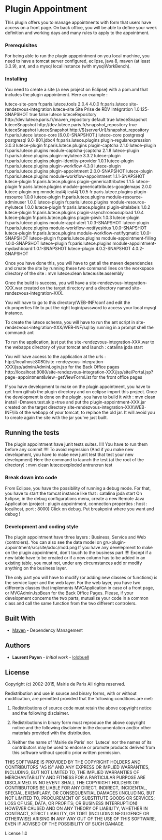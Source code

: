 # Plugin Appointment

This plugin offers you to manage appointments with form that users have access on a front page.
On back office, you will be able to define your week definition and working days and many rules to apply to the appointment.

### Prerequisites

For being able to run the plugin apppointment on you local machine, you need to have a tomcat server configured, eclipse, java 8, maven (at least 3.3.9), ant, and a mysql local instance (with mysqlWorkBench).

### Installing

You need to create a site (a new project on Eclipse) with a pom.xml that includes the plugin appointment.
Here an example :

<?xml version="1.0" encoding="UTF-8" standalone="yes"?>
<project xmlns="http://maven.apache.org/POM/4.0.0" xmlns:xsi="http://www.w3.org/2001/XMLSchema-instance" xsi:schemaLocation="http://maven.apache.org/maven-v4_0_0.xsd">
    <parent>
        <artifactId>lutece-site-pom</artifactId>
        <groupId>fr.paris.lutece.tools</groupId>
        <version>2.0.4</version>
    </parent>
    <modelVersion>4.0.0</modelVersion>
    <groupId>fr.paris.lutece</groupId>
    <artifactId>site-rendezvous-integration</artifactId>
    <packaging>lutece-site</packaging>
    <name>Site Prise de RDV Intégration</name>
    <version>1.0.125-SNAPSHOT</version>
    <repositories>
        <repository>
            <releases>
                <enabled>true</enabled>
            </releases>
            <snapshots>
                <enabled>false</enabled>
            </snapshots>
            <id>lutece</id>
            <name>luteceRepository</name>
            <url>http://dev.lutece.paris.fr/maven_repository</url>
            <layout>default</layout>
        </repository>
        <repository>
            <snapshots>
                <enabled>true</enabled>
            </snapshots>
            <id>luteceSnapshot</id>
            <name>luteceSnapshot</name>
            <url>http://dev.lutece.paris.fr/snapshot_repository</url>
        </repository>
    </repositories>
    <pluginRepositories>
        <pluginRepository>
            <snapshots>
                <enabled>true</enabled>
            </snapshots>
            <id>luteceSnapshot</id>
            <name>luteceSnapshot</name>
            <url>http://${serverUrl}/snapshot_repository</url>
        </pluginRepository>
    </pluginRepositories>
    <dependencies>
        <dependency>
            <groupId>fr.paris.lutece</groupId>
            <artifactId>lutece-core</artifactId>
            <version>[6.0.0-SNAPSHOT,)</version>
            <type>lutece-core</type>
        </dependency>
        <dependency>
            <groupId>postgresql</groupId>
            <artifactId>postgresql</artifactId>
            <version>9.0-801.jdbc4</version>
        </dependency>
        <dependency>
            <groupId>fr.paris.lutece.plugins</groupId>
            <artifactId>plugin-regularexpression</artifactId>
            <version>3.0.3</version>
            <type>lutece-plugin</type>
        </dependency>
        <dependency>
            <groupId>fr.paris.lutece.plugins</groupId>
            <artifactId>plugin-captcha</artifactId>
            <version>2.1.0</version>
            <type>lutece-plugin</type>
        </dependency>
        <dependency>
            <groupId>fr.paris.lutece.plugins</groupId>
            <artifactId>module-captcha-jcaptcha</artifactId>
            <version>2.1.8</version>
            <type>lutece-plugin</type>
        </dependency>
        <dependency>
            <groupId>fr.paris.lutece.plugins</groupId>
            <artifactId>plugin-mylutece</artifactId>
            <version>3.3.2</version>
            <type>lutece-plugin</type>
        </dependency>
        <dependency>
            <groupId>fr.paris.lutece.plugins</groupId>
            <artifactId>plugin-identity-provider</artifactId>
            <version>1.0.1</version>
            <type>lutece-plugin</type>
        </dependency>
        <dependency>
            <groupId>fr.paris.lutece.plugins</groupId>
            <artifactId>plugin-workflow</artifactId>
            <version>4.3.0</version>
            <type>lutece-plugin</type>
        </dependency>
        <dependency>
            <groupId>fr.paris.lutece.plugins</groupId>
            <artifactId>plugin-appointment</artifactId>
            <version>2.0.0-SNAPSHOT</version>
            <type>lutece-plugin</type>
        </dependency>
        <dependency>
            <groupId>fr.paris.lutece.plugins</groupId>
            <artifactId>module-workflow-appointment</artifactId>
            <version>1.1.1-SNAPSHOT</version>
            <type>lutece-plugin</type>
        </dependency>
        <dependency>
            <groupId>fr.paris.lutece.plugins</groupId>
            <artifactId>plugin-genericattributes</artifactId>
            <version>1.1.5</version>
            <type>lutece-plugin</type>
        </dependency>
        <dependency>
            <groupId>fr.paris.lutece.plugins</groupId>
            <artifactId>module-genericattributes-googlemaps</artifactId>
            <version>2.0.0</version>
            <type>lutece-plugin</type>
        </dependency>
        <dependency>
            <groupId>org.mnode.ical4j</groupId>
            <artifactId>ical4j</artifactId>
            <version>1.0.5</version>
        </dependency>
        <dependency>
            <groupId>fr.paris.lutece.plugins</groupId>
            <artifactId>plugin-resource</artifactId>
            <version>1.0.0</version>
            <type>lutece-plugin</type>
        </dependency>
        <dependency>
            <groupId>fr.paris.lutece.plugins</groupId>
            <artifactId>module-resource-adminuser</artifactId>
            <version>1.0.0</version>
            <type>lutece-plugin</type>
        </dependency>
        <dependency>
            <groupId>fr.paris.lutece.plugins</groupId>
            <artifactId>module-resource-mylutece</artifactId>
            <version>1.0.0</version>
            <type>lutece-plugin</type>
        </dependency>
        <dependency>
            <groupId>fr.paris.lutece.plugins</groupId>
            <artifactId>plugin-sitelabels</artifactId>
            <version>1.0.2</version>
            <type>lutece-plugin</type>
        </dependency>
        <dependency>
            <groupId>fr.paris.lutece.plugins</groupId>
            <artifactId>plugin-asynchronousupload</artifactId>
            <version>1.0.4</version>
            <type>lutece-plugin</type>
        </dependency>
        <dependency>
            <groupId>fr.paris.lutece.plugins</groupId>
            <artifactId>plugin-piwik</artifactId>
            <version>1.0.3</version>
            <type>lutece-plugin</type>
        </dependency>
        <dependency>
            <groupId>fr.paris.lutece.plugins</groupId>
            <artifactId>module-appt-alert</artifactId>
            <version>1.0.3-SNAPSHOT</version>
            <type>lutece-plugin</type>
        </dependency>
        <dependency>
            <groupId>fr.paris.lutece.plugins</groupId>
            <artifactId>module-workflow-notifyesirius</artifactId>
            <version>1.0.0-SNAPSHOT</version>
            <type>lutece-plugin</type>
        </dependency>
        <dependency>
            <groupId>fr.paris.lutece.plugins</groupId>
            <artifactId>module-workflow-notifyqmatic</artifactId>
            <version>1.0.0-SNAPSHOT</version>
            <type>lutece-plugin</type>
        </dependency>
        <dependency>
            <groupId>fr.paris.lutece.plugins</groupId>
            <artifactId>module-appointment-filling</artifactId>
            <version>1.0.0-SNAPSHOT</version>
            <type>lutece-plugin</type>
        </dependency>
        <dependency>
            <groupId>fr.paris.lutece.plugins</groupId>
            <artifactId>module-appointment-mydashboard</artifactId>
            <version>1.0.1-SNAPSHOT</version>
            <type>lutece-plugin</type>
        </dependency>
    </dependencies>
    <properties>
        <lutece.plugin.version>4.0.2-SNAPSHOT</lutece.plugin.version>
        <maven-lutece-plugin.version>4.0.2-SNAPSHOT</maven-lutece-plugin.version>
    </properties>
</project>

Once you have done this, you will have to get all the maven dependencies and create the site by running these two command lines on the workspace directory of the site :
mvn lutece:clean lutece:site:assembly

Once the build is success, you will have a site-rendezvous-integration-XXX.war created on the target directory and a directory named site-rendezvous-integration-XXX.

You will have to go to this directory/WEB-INF/conf and edit the db.properties file to put the right login/password to access your local mysql instance.

To create the lutece schema, you will have to run the ant script in site-rendezvous-integration-XXX/WEB-INF/sql by running in a prompt shell the command: ant

To run the application, just put the site-rendezvous-integration-XXX.war to the webapps directory of your tomcat and launch : catalina jpda start

You will have access to the application at the urls : 
htp://localhost:8080/site-rendezvous-integration-XXX/jsp/admin/AdminLogin.jsp for the Back Office pages
http://localhost:8080/site-rendezvous-integration-XXX/jsp/site/Portal.jsp?page=appointment&view=getViewFormList for the front office pages

If you have development to make on the plugin appointment, you have to get from github the plugin directory and on eclipse import this project.
Once the development is done on the plugin, you have to build it with :
mvn clean install -Dmaven.test.skip=true
and put the plugin-appointment-XXX.jar created on the target directory site-rendezvous-integration-XXX\WEB-INF\lib of the webapp of your tomcat, to replace the old jar. It will avoid you to create again the site with the jar you've just built.

## Running the tests

The plugin appointment have junit tests suites.
!!!! You have to run them before any commit !!!! To avoid regression
(And if you make new development, you have to make new junit test that test your new development)
Here the command to launch the test (at the root of the directory) :
mvn clean lutece:exploded antrun:run test

### Break down into code

From Eclipse, you have the possibility of running a debug mode.
For that, you have to start the tomcat instance like that : catalina jpda start
On Eclipse, in the debug configurations menu, create a new Remote Java Application (project : plugin appointment, connection properties : host : localhost, port : 8000)
Click on debug.
Put breakpoint where you want and debug !

### Development and coding style 

The plugin appointment have three layers :
Business, Service and Web (controlers).
You can also see the data model on gru-plugin-appointment/src/site/xdoc/mdd.png
If you have any develepment to make on the plugin appointment, don't touch to the business part !!!!
Except if a new table have to be created or if a new column has to be added in an existing table, you must not, under any circumstances add or modify anything on the business layer.

The only part you will have to modify (or adding new classes or functions) is the service layer and the web layer.
For the web layer, you have two differents classes that implements MVCApplication in case of a front page, or MVCAdminJspBean for the Back Office Pages.
Please, if your development concerns the two parts, mutualize your code in a common class and call the same function from the two different controlers.

## Built With

* [Maven](https://maven.apache.org/) - Dependency Management

## Authors

* **Laurent Payen** - *Initial work* - [lolobuell](https://github.com/lolobuell)

## License

Copyright (c) 2002-2015, Mairie de Paris
All rights reserved.

Redistribution and use in source and binary forms, with or without
modification, are permitted provided that the following conditions
are met:

   1. Redistributions of source code must retain the above copyright notice
      and the following disclaimer.
 
   2. Redistributions in binary form must reproduce the above copyright notice
      and the following disclaimer in the documentation and/or other materials
      provided with the distribution.
 
   3. Neither the name of 'Mairie de Paris' nor 'Lutece' nor the names of its
      contributors may be used to endorse or promote products derived from
      this software without specific prior written permission.
 
  THIS SOFTWARE IS PROVIDED BY THE COPYRIGHT HOLDERS AND CONTRIBUTORS "AS IS"
  AND ANY EXPRESS OR IMPLIED WARRANTIES, INCLUDING, BUT NOT LIMITED TO, THE
  IMPLIED WARRANTIES OF MERCHANTABILITY AND FITNESS FOR A PARTICULAR PURPOSE
  ARE DISCLAIMED. IN NO EVENT SHALL THE COPYRIGHT HOLDERS OR CONTRIBUTORS BE
  LIABLE FOR ANY DIRECT, INDIRECT, INCIDENTAL, SPECIAL, EXEMPLARY, OR
  CONSEQUENTIAL DAMAGES (INCLUDING, BUT NOT LIMITED TO, PROCUREMENT OF
  SUBSTITUTE GOODS OR SERVICES; LOSS OF USE, DATA, OR PROFITS; OR BUSINESS
  INTERRUPTION) HOWEVER CAUSED AND ON ANY THEORY OF LIABILITY, WHETHER IN
  CONTRACT, STRICT LIABILITY, OR TORT (INCLUDING NEGLIGENCE OR OTHERWISE)
  ARISING IN ANY WAY OUT OF THE USE OF THIS SOFTWARE, EVEN IF ADVISED OF THE
  POSSIBILITY OF SUCH DAMAGE.
 
  License 1.0

